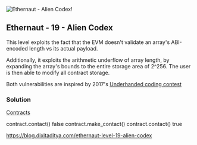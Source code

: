 ![Ethernaut - Alien Codex!](https://ethernaut.openzeppelin.com/imgs/BigLevel19.svg)

## Ethernaut - 19 - Alien Codex

This level exploits the fact that the EVM doesn't validate an array's ABI-encoded length vs its actual payload.

Additionally, it exploits the arithmetic underflow of array length, by expanding the array's bounds to the entire storage area of 2^256. The user is then able to modify all contract storage.

Both vulnerabilities are inspired by 2017's [Underhanded coding contest](https://medium.com/@weka/announcing-the-winners-of-the-first-underhanded-solidity-coding-contest-282563a87079)

### Solution
[Contracts](./19-AlienCodex/)

contract.contact()
    false
contract.make_contact()
contract.contact()
    true


https://blog.dixitaditya.com/ethernaut-level-19-alien-codex